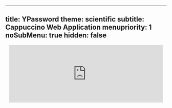 -----
title: YPassword
theme: scientific
subtitle: Cappuccino Web Application
menupriority: 1
noSubMenu: true
hidden: false
-----
<div style="text-align: center">
<iframe src="http://web.me.com/yann.esposito/YPassword" width="480" height="180" frameborder="0" scrolling="no">
 <p>Votre navigateur ne supporte pas les <code>iframes</code>.</p>
</iframe>
</div>
